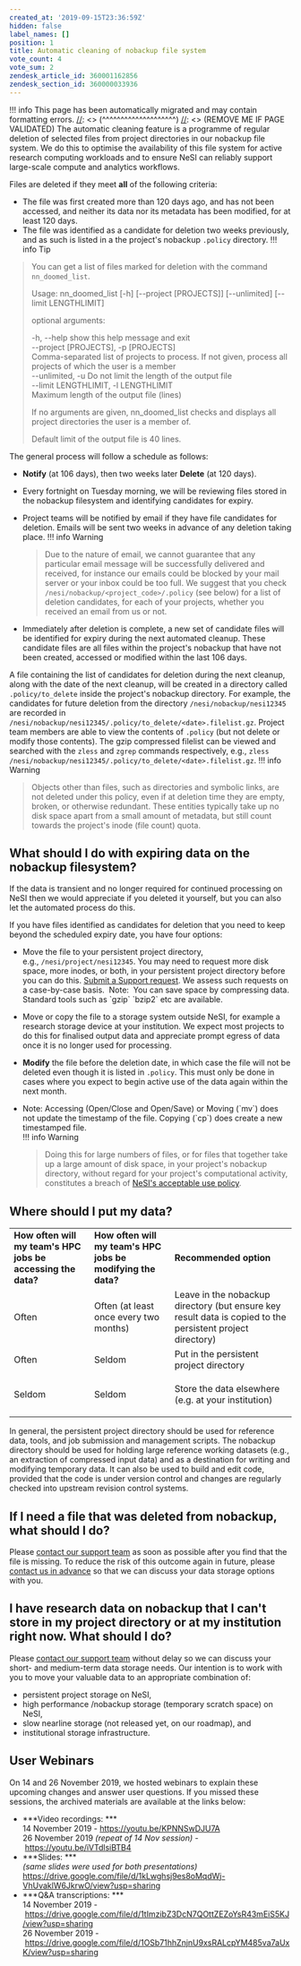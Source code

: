 ```yaml
---
created_at: '2019-09-15T23:36:59Z'
hidden: false
label_names: []
position: 1
title: Automatic cleaning of nobackup file system
vote_count: 4
vote_sum: 2
zendesk_article_id: 360001162856
zendesk_section_id: 360000033936
---
```



[//]: <> (REMOVE ME IF PAGE VALIDATED)
[//]: <> (vvvvvvvvvvvvvvvvvvvv)
!!! info
    This page has been automatically migrated and may contain formatting errors.
[//]: <> (^^^^^^^^^^^^^^^^^^^^)
[//]: <> (REMOVE ME IF PAGE VALIDATED)
The automatic cleaning feature is a programme of regular deletion of
selected files from project directories in our nobackup file system. We
do this to optimise the availability of this file system for active
research computing workloads and to ensure NeSI can reliably support
large-scale compute and analytics workflows.

Files are deleted if they meet **all** of the following criteria:

-   The file was first created more than 120 days ago, and has not been
    accessed, and neither its data nor its metadata has been modified,
    for at least 120 days.
-   The file was identified as a candidate for deletion two weeks
    previously, and as such is listed in a the project's
    nobackup `.policy` directory.
!!! info Tip
>
> You can get a list of files marked for deletion with the command
> `nn_doomed_list`.
>
> Usage: nn\_doomed\_list \[-h\] \[--project \[PROJECTS\]\]
> \[--unlimited\] \[--limit LENGTHLIMIT\]
>
> optional arguments:
>
> -h, --help show this help message and exit  
> --project \[PROJECTS\], -p \[PROJECTS\]  
> Comma-separated list of projects to process. If not given, process all
> projects of which the user is a member  
> --unlimited, -u Do not limit the length of the output file  
> --limit LENGTHLIMIT, -l LENGTHLIMIT  
> Maximum length of the output file (lines)
>
> If no arguments are given, nn\_doomed\_list checks and displays all
> project directories the user is a member of. 
>
> Default limit of the output file is 40 lines. 

The general process will follow a schedule as follows:

-   **Notify** (at 106 days), then two weeks later **Delete** (at 120
    days).

-   Every fortnight on Tuesday morning, we will be reviewing files
    stored in the nobackup filesystem and identifying candidates for
    expiry.

-   Project teams will be notified by email if they have file candidates
    for deletion. Emails will be sent two weeks in advance of any
    deletion taking place.
!!! info Warning
    >
    > Due to the nature of email, we cannot guarantee that any
    > particular email message will be successfully delivered and
    > received, for instance our emails could be blocked by your mail
    > server or your inbox could be too full. We suggest that you check
    > `/nesi/nobackup/<project_code>/.policy` (see below) for a list of
    > deletion candidates, for each of your projects, whether you
    > received an email from us or not.

-   Immediately after deletion is complete, a new set of candidate files
    will be identified for expiry during the next automated cleanup.
    These candidate files are all files within the project's nobackup
    that have not been created, accessed or modified within the last 106
    days.

A file containing the list of candidates for deletion during the next
cleanup, along with the date of the next cleanup, will be created in a
directory called `.policy/to_delete` inside the project's nobackup
directory. For example, the candidates for future deletion from the
directory `/nesi/nobackup/nesi12345` are recorded in
`/nesi/nobackup/nesi12345/.policy/to_delete/<date>.filelist.gz`. Project
team members are able to view the contents of `.policy` (but not delete
or modify those contents). The gzip compressed filelist can be viewed
and searched with the `zless` and `zgrep` commands respectively, e.g.,
`zless /nesi/nobackup/nesi12345/.policy/to_delete/<date>.filelist.gz`.
!!! info Warning
>
> Objects other than files, such as directories and symbolic links, are
> not deleted under this policy, even if at deletion time they are
> empty, broken, or otherwise redundant. These entities typically take
> up no disk space apart from a small amount of metadata, but still
> count towards the project's inode (file count) quota.

## What should I do with expiring data on the nobackup filesystem?

If the data is transient and no longer required for continued processing
on NeSI then we would appreciate if you deleted it yourself, but you can
also let the automated process do this.

If you have files identified as candidates for deletion that you need to
keep beyond the scheduled expiry date, you have four options:

-   Move the file to your persistent project directory,
    e.g., `/nesi/project/nesi12345`. You may need to request more disk
    space, more inodes, or both, in your persistent project directory
    before you can do this. [Submit a Support
    request](https://support.nesi.org.nz/hc/en-gb/requests/new). We
    assess such requests on a case-by-case basis.  Note:  You can save
    space by compressing data.  Standard tools such as \`gzip\`
    \`bzip2\` etc are available.

-   Move or copy the file to a storage system outside NeSI, for example
    a research storage device at your institution. We expect most
    projects to do this for finalised output data and appreciate prompt
    egress of data once it is no longer used for processing.

-   **Modify** the file before the deletion date, in which case the file
    will not be deleted even though it is listed in `.policy`. This must
    only be done in cases where you expect to begin active use of the
    data again within the next month.

-   Note: Accessing (Open/Close and Open/Save) or Moving (\`mv\`) does
    not update the timestamp of the file. Copying (\`cp\`) does create a
    new timestamped file.  
!!! info Warning
    >
    > Doing this for large numbers of files, or for files that together
    > take up a large amount of disk space, in your project's nobackup
    > directory, without regard for your project's computational
    > activity, constitutes a breach of [NeSI's acceptable use
    > policy](https://www.nesi.org.nz/services/high-performance-computing/guidelines/acceptable-use-policy).

## Where should I put my data?

<table>
<tbody>
<tr class="odd">
<td><strong>How often will my team's HPC jobs be accessing the
data?</strong></td>
<td><strong>How often will my team's HPC jobs be modifying the
data? </strong></td>
<td><strong>Recommended option </strong></td>
</tr>
<tr class="even">
<td>Often</td>
<td>Often (at least once every two months)</td>
<td>Leave in the nobackup directory (but ensure key result data is
copied to the persistent project directory)</td>
</tr>
<tr class="odd">
<td>Often</td>
<td>Seldom</td>
<td>Put in the persistent project directory</td>
</tr>
<tr class="even">
<td>Seldom</td>
<td>Seldom</td>
<td><p>Store the data elsewhere (e.g. at your institution)</p></td>
</tr>
</tbody>
</table>

In general, the persistent project directory should be used for
reference data, tools, and job submission and management scripts. The
nobackup directory should be used for holding large reference working
datasets (e.g., an extraction of compressed input data) and as a
destination for writing and modifying temporary data. It can also be
used to build and edit code, provided that the code is under version
control and changes are regularly checked into upstream revision control
systems.

## If I need a file that was deleted from nobackup, what should I do?

Please [contact our support
team](https://support.nesi.org.nz/hc/en-gb/requests/new) as soon as
possible after you find that the file is missing. To reduce the risk of
this outcome again in future, please [contact us in
advance](https://support.nesi.org.nz/hc/en-gb/requests/new) so that we
can discuss your data storage options with you.

## I have research data on nobackup that I can't store in my project directory or at my institution right now. What should I do?

Please [contact our support
team](https://support.nesi.org.nz/hc/en-gb/requests/new) without delay
so we can discuss your short- and medium-term data storage needs. Our
intention is to work with you to move your valuable data to an
appropriate combination of:

-   persistent project storage on NeSI,
-   high performance /nobackup storage (temporary scratch space) on
    NeSI,
-   slow nearline storage (not released yet, on our roadmap), and 
-   institutional storage infrastructure.

## User Webinars

On 14 and 26 November 2019, we hosted webinars to explain these upcoming
changes and answer user questions. If you missed these sessions, the
archived materials are available at the links below:

-   ***Video recordings: ***  
    14 November 2019 - <https://youtu.be/KPNNSwDJU7A>   
    26 November 2019 *(repeat of 14 Nov session)*
    - <https://youtu.be/iVTdlsiBTB4>
-   ***Slides: ***  
    *(same slides were used for both presentations)*  
    <https://drive.google.com/file/d/1kLwghsj9es8oMqdWj-VhUvaklW6JkrwO/view?usp=sharing>  
-   ***Q&A transcriptions: ***  
    14 November 2019
    - <https://drive.google.com/file/d/1tImzibZ3DcN7QOttZEZoYsR43mEiS5KJ/view?usp=sharing>   
    26 November 2019
    - <https://drive.google.com/file/d/1OSb71hhZnjnU9xsRALcpYM485va7aUxK/view?usp=sharing>

##  
